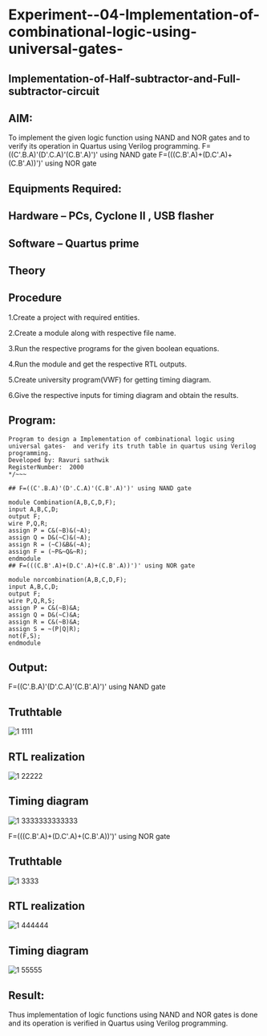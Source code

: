 # Experiment--04-Implementation-of-combinational-logic-using-universal-gates-
 ## Implementation-of-Half-subtractor-and-Full-subtractor-circuit
## AIM:
To implement the given logic function using NAND and NOR gates and to verify its operation in Quartus using Verilog programming.
F=((C'.B.A)'(D'.C.A)'(C.B'.A)')' using NAND gate
F=(((C.B'.A)+(D.C'.A)+(C.B'.A))')' using NOR gate


## Equipments Required:
## Hardware – PCs, Cyclone II , USB flasher
## Software – Quartus prime
## Theory
 
 
 
 


## Procedure
1.Create a project with required entities.

2.Create a module along with respective file name.

3.Run the respective programs for the given boolean equations.

4.Run the module and get the respective RTL outputs.

5.Create university program(VWF) for getting timing diagram.

6.Give the respective inputs for timing diagram and obtain the results.


 


## Program:
~~~ /*
Program to design a Implementation of combinational logic using universal gates-  and verify its truth table in quartus using Verilog programming.
Developed by: Ravuri sathwik
RegisterNumber:  2000
*/~~~ 

## F=((C'.B.A)'(D'.C.A)'(C.B'.A)')' using NAND gate

module Combination(A,B,C,D,F);
input A,B,C,D;
output F;
wire P,Q,R;
assign P = C&(~B)&(~A);
assign Q = D&(~C)&(~A);
assign R = (~C)&B&(~A);
assign F = (~P&~Q&~R);
endmodule
## F=(((C.B'.A)+(D.C'.A)+(C.B'.A))')' using NOR gate

module norcombination(A,B,C,D,F);
input A,B,C,D;
output F;
wire P,Q,R,S;
assign P = C&(~B)&A;
assign Q = D&(~C)&A;
assign R = C&(~B)&A;
assign S = ~(P|Q|R);
not(F,S);
endmodule

~~~



## Output:
F=((C'.B.A)'(D'.C.A)'(C.B'.A)')' using NAND gate

## Truthtable
![1 1111](https://user-images.githubusercontent.com/103410316/167441866-23fd1566-fa1c-43ed-8f80-52e7962276d9.png)



##  RTL realization

![1 22222](https://user-images.githubusercontent.com/103410316/167441907-979a8496-7ae3-4e0b-ba05-42f0c9fcfd82.png)


## Timing diagram 

![1 3333333333333](https://user-images.githubusercontent.com/103410316/167441919-43b40449-11a1-43b2-9420-190d7ad7e675.png)



F=(((C.B'.A)+(D.C'.A)+(C.B'.A))')' using NOR gate

## Truthtable
![1 3333](https://user-images.githubusercontent.com/103410316/167441934-f7181619-5b50-48fb-9955-b0febe450b8c.png)


##  RTL realization

![1 444444](https://user-images.githubusercontent.com/103410316/167441967-2b8c4e3c-6b22-4942-a5bd-2c3321aca8e1.png)

## Timing diagram 
![1 55555](https://user-images.githubusercontent.com/103410316/167441988-91a5d8ea-0130-46cc-9e8b-3ff5e09f8cab.png)


## Result:
Thus implementation of logic functions using NAND and NOR gates is done and its operation is verified in Quartus using Verilog programming.
 
